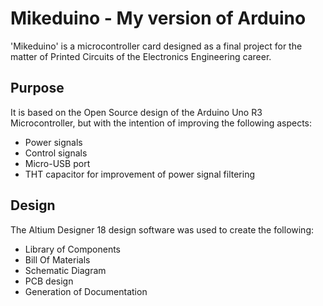 # Mikeduino - My version of Arduino

'Mikeduino' is a microcontroller card designed as a final project for the matter of Printed Circuits of the Electronics Engineering career.


## Purpose
It is based on the Open Source design of the Arduino Uno R3 Microcontroller, but with the intention of improving the following aspects:

- Power signals
- Control signals
- Micro-USB port
- THT capacitor for improvement of power signal filtering

## Design 
The Altium Designer 18 design software was used to create the following:

- Library of Components
- Bill Of Materials
- Schematic Diagram
- PCB design
- Generation of Documentation

